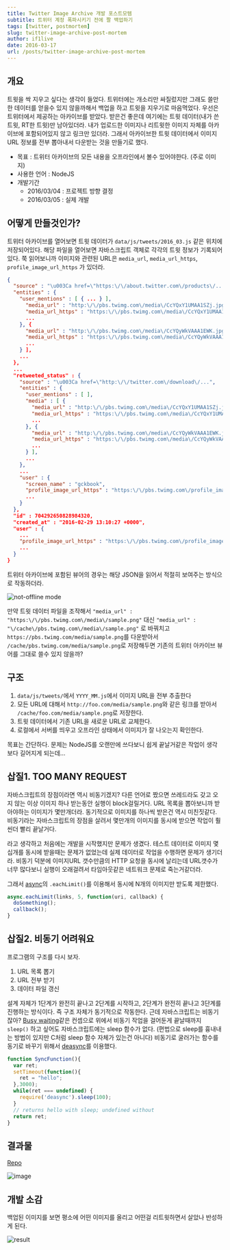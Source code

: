 ```yaml
---
title: Twitter Image Archive 개발 포스트모템
subtitle: 트위터 계정 폭파시키기 전에 짤 백업하기
tags: [twitter, postmortem]
slug: twitter-image-archive-post-mortem
author: if1live
date: 2016-03-17
url: /posts/twitter-image-archive-post-mortem
---
```

## 개요
트윗을 싹 지우고 싶다는 생각이 들었다.
트위터에는 개소리만 싸질렀지만 그래도 쓸만한 데이터를 얻을수 있지 않을까해서 백업을 하고 트윗을 지우기로 마음먹었다.
우선은 트위터에서 제공하는 아카이브를 받았다.
받은건 좋은데 여기에는 트윗 데이터(내가 쓴 트윗, RT한 트윗)만 남아있더라.
내가 업로드한 이미지나 리트윗한 이미지 자체를 아카이브에 포함되어있지 않고 링크만 있더라.
그래서 아카이브한 트윗 데이터에서 이미지 URL 정보를 전부 뽑아내서 다운받는 것을 만들기로 했다.

* 목표 : 트위터 아카이브의 모든 내용을 오프라인에서 볼수 있어야한다. (주로 이미지)
* 사용한 언어 : NodeJS
* 개발기간
    * 2016/03/04 : 프로젝트 방향 결정
    * 2016/03/05 : 실제 개발

## 어떻게 만들것인가?
트위터 아카이브를 열어보면 트윗 데이터가 `data/js/tweets/2016_03.js` 같은 위치에 저장되어있다.
해당 파일을 열어보면 자바스크립트 객체로 각각의 트윗 정보가 기록되어있다.
쭉 읽어보니까 이미지와 관련된 URL은 `media_url`, `media_url_https`, `profile_image_url_https` 가 있더라.

```json
{
  "source" : "\u003Ca href=\"https:\/\/about.twitter.com\/products\/....",
  "entities" : {
    "user_mentions" : [ { ... } ],
      "media_url" : "http:\/\/pbs.twimg.com\/media\/CcYQxY1UMAA1SZj.jpg",
      "media_url_https" : "https:\/\/pbs.twimg.com\/media\/CcYQxY1UMAA1SZj.jpg",
      ...
    }, {
      "media_url" : "http:\/\/pbs.twimg.com\/media\/CcYQyWkVAAA1EWK.jpg",
      "media_url_https" : "https:\/\/pbs.twimg.com\/media\/CcYQyWkVAAA1EWK.jpg",
      ...
    } ],
    ...
  },
  ...
  "retweeted_status" : {
    "source" : "\u003Ca href=\"http:\/\/twitter.com\/download\/...",
    "entities" : {
      "user_mentions" : [ ],
      "media" : [ {
        "media_url" : "http:\/\/pbs.twimg.com\/media\/CcYQxY1UMAA1SZj.jpg",
        "media_url_https" : "https:\/\/pbs.twimg.com\/media\/CcYQxY1UMAA1SZj.jpg",
        ...
      }, {
        "media_url" : "http:\/\/pbs.twimg.com\/media\/CcYQyWkVAAA1EWK.jpg",
        "media_url_https" : "https:\/\/pbs.twimg.com\/media\/CcYQyWkVAAA1EWK.jpg",
        ...
      } ],
      ...
    },
    ...
    "user" : {
      "screen_name" : "gckbook",
      "profile_image_url_https" : "https:\/\/pbs.twimg.com\/profile_images\/1682141341\/____logo_normal.jpg",
      ...
    }
  },
  "id" : 704292650828984320,
  "created_at" : "2016-02-29 13:10:27 +0000",
  "user" : {
    ...
    "profile_image_url_https" : "https:\/\/pbs.twimg.com\/profile_images\/671688812007809024\/4vIrI5gJ_normal.png",
    ...
  }
}
```

트위터 아카이브에 포함된 뷰어의 경우는 해당 JSON을 읽어서 적절히 보여주는 방식으로 작동하더라.

![not-offline mode](external-image-link.png)

만약 트윗 데이터 파일을 조작해서
`"media_url" : "https:\/\/pbs.twimg.com\/media\/sample.png"`
대신
`"media_url" : "\/cache\/pbs.twimg.com\/media\/sample.png"`
로 바꿔치고 `https://pbs.twimg.com/media/sample.png`를 다운받아서
`/cache/pbs.twimg.com/media/sample.png`로 저장해두면 기존의 트위터 아카이브 뷰어를 그대로 쓸수 있지 않을까?

## 구조
1. `data/js/tweets/`에서 `YYYY_MM.js`에서 이미지 URL을 전부 추출한다
2. 모든 URL에 대해서 `http://foo.com/media/sample.png`와 같은 링크를 받아서 `/cache/foo.com/media/sample.png`로 저장한다.
3. 트윗 데이터에서 기존 URL을 새로운 URL로 교체한다.
4. 로컬에서 서버를 띄우고 오프라인 상태에서 이미지가 잘 나오는지 확인한다.

목표는 간단하다.
문제는 NodeJS를 오랜만에 쓰다보니 쉽게 끝날거같은 작업이 생각보다 길어지게 되는데...

## 삽질1. TOO MANY REQUEST
자바스크립트의 장점이라면 역시 비동기겠지?
다른 언어로 짰으면 쓰레드라도 갖고 오지 않는 이상 이미지 하나 받는동안 실행이 block걸릴거다.
URL 목록을 뽑아보니까 받아야하는 이미지가 몇만개더라. 동기적으로 이미지를 하나씩 받은건 역시 미친짓같다.
비동기라는 자바스크립트의 장점을 살려서 몇만개의 이미지를 동시에 받으면 작업이 훨씬더 빨리 끝날거다.

라고 생각하고 처음에는 개발을 시작했지만 문제가 생겼다.
테스트 데이터로 이미지 몇십개를 동시에 받을때는 문제가 없었는데 실제 데이터로 작업을 수행하면 문제가 생기더라.
비동기 덕분에 이미지URL 갯수만큼의 HTTP 요청을 동시에 날리는데 URL갯수가 너무 많다보니 실행이 오래걸려서 타임아웃같은 네트워크 문제로 죽는거같더라.

그래서 [async](https://github.com/caolan/async)의 `.eachLimit()`를 이용해서 동시에 N개의 이미지만 받도록 제한했다.

```js
async.eachLimit(links, 5, function(uri, callback) {
  doSomething();
  callback();
}
```

## 삽질2. 비동기 어려워요
프로그램의 구조를 다시 보자.

1. URL 목록 뽑기
2. URL 전부 받기
3. 데이터 파일 갱신

설계 자체가 1단계가 완전히 끝나고 2단계를 시작하고, 2단계가 완전히 끝나고 3단계를 진행하는 방식이다.
즉 구조 자체가 동기적으로 작동한다.
근데 자바스크립트는 비동기잖아?
[Busy waiting](https://en.wikipedia.org/wiki/Busy_waiting)같은 컨셉으로 위에서 비동기 작업을 걸어둔게 끝날때까지 `sleep()` 하고 싶어도 자바스크립트에는 sleep 함수가 없다.
(편법으로 sleep를 흉내내는 방법이 있지만 C처럼 sleep 함수 자체가 있는건 아니다)
비동기로 굴러가는 함수를 동기로 바꾸기 위해서 [deasync](https://github.com/abbr/deasync)를 이용했다.

```js
function SyncFunction(){
  var ret;
  setTimeout(function(){
    ret = "hello";
  },3000);
  while(ret === undefined) {
    require('deasync').sleep(100);
  }
  // returns hello with sleep; undefined without
  return ret;
}
```

## 결과물
[Repo](https://github.com/if1live/twitter-image-archive)

![image](https://raw.githubusercontent.com/if1live/twitter-image-archive/master/document/twitter-image-archive-sample.png)

## 개발 소감
백업된 이미지를 보면 평소에 어떤 이미지를 올리고 어떤걸 리트윗하면서 살았나 반성하게 된다.

![result](media-sample.png)
